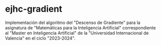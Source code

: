 # ejhc-gradient
Implementación del algoritmo del "Descenso de Gradiente" para la asignatura de "Matemáticas para la Inteligencia Artificial" correspondiente al "Master en Inteligencia Artificial" de la "Universidad Internacional de Valencia" en el ciclo "2023-2024".
